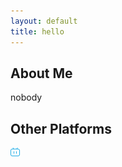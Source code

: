 ```yaml
---
layout: default
title: hello
---
```


## About Me

nobody

## Other Platforms

<a href = "https://space.bilibili.com/224709387/" target = "_blank">![bilibili](images/bilibili.png)</a>
